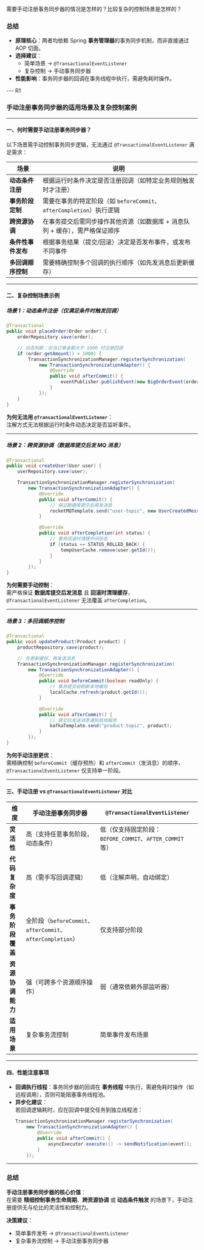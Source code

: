 需要手动注册事务同步器的情况是怎样的？比较复杂的控制场景是怎样的？

### **总结**

- **原理核心**：两者均依赖 Spring **事务管理器**的事务同步机制，而非直接通过 AOP 切面。
- **选择建议**：
  - 简单场景 → `@TransactionalEventListener`
  - 复杂控制 → 手动事务同步器
- **性能影响**：事务同步器的回调在事务线程中执行，需避免耗时操作。

--- R1

### 手动注册事务同步器的适用场景及复杂控制案例

---

#### **一、何时需要手动注册事务同步器？**

以下场景需手动控制事务同步逻辑，无法通过 `@TransactionalEventListener` 满足需求：

| **场景**           | **说明**                                                                     |
| ------------------ | ---------------------------------------------------------------------------- |
| **动态条件注册**   | 根据运行时条件决定是否注册回调（如特定业务规则触发时才注册）                 |
| **事务阶段定制**   | 需要在事务的特定阶段（如 `beforeCommit`、`afterCompletion`）执行逻辑         |
| **跨资源协调**     | 在事务提交后需同步操作其他资源（如数据库 + 消息队列 + 缓存），需严格保证顺序 |
| **条件性事件发布** | 根据事务结果（提交/回滚）决定是否发布事件，或发布不同事件                    |
| **多回调顺序控制** | 需要精确控制多个回调的执行顺序（如先发消息后更新缓存）                       |

---

#### **二、复杂控制场景示例**

##### **场景 1：动态条件注册（仅满足条件时触发回调）**

```java
@Transactional
public void placeOrder(Order order) {
    orderRepository.save(order);

    // 动态判断：仅当订单金额大于 1000 时注册回调
    if (order.getAmount() > 1000) {
        TransactionSynchronizationManager.registerSynchronization(
            new TransactionSynchronizationAdapter() {
                @Override
                public void afterCommit() {
                    eventPublisher.publishEvent(new BigOrderEvent(order));
                }
            });
    }
}
```

**为何无法用 `@TransactionalEventListener`**：  
注解方式无法根据运行时条件动态决定是否监听事件。

---

##### **场景 2：跨资源协调（数据库提交后发 MQ 消息）**

```java
@Transactional
public void createUser(User user) {
    userRepository.save(user);

    TransactionSynchronizationManager.registerSynchronization(
        new TransactionSynchronizationAdapter() {
            @Override
            public void afterCommit() {
                // 保证数据库提交后再发消息
                rocketMQTemplate.send("user-topic", new UserCreatedMessage(user));
            }

            @Override
            public void afterCompletion(int status) {
                // 事务回滚时清理中间状态
                if (status == STATUS_ROLLED_BACK) {
                    tempUserCache.remove(user.getId());
                }
            }
        });
}
```

**为何需要手动控制**：  
需严格保证 **数据库提交后发消息** 且 **回滚时清理缓存**，`@TransactionalEventListener` 无法覆盖 `afterCompletion`。

---

##### **场景 3：多回调顺序控制**

```java
@Transactional
public void updateProduct(Product product) {
    productRepository.save(product);

    // 先更新缓存，再发送消息
    TransactionSynchronizationManager.registerSynchronization(
        new TransactionSynchronizationAdapter() {
            @Override
            public void beforeCommit(boolean readOnly) {
                // 事务提交前刷新本地缓存
                localCache.refresh(product.getId());
            }

            @Override
            public void afterCommit() {
                // 提交后发送消息通知其他服务
                kafkaTemplate.send("product-topic", product);
            }
        });
}
```

**为何手动注册更优**：  
需精确控制 `beforeCommit`（缓存预热）和 `afterCommit`（发消息）的顺序，`@TransactionalEventListener` 仅支持单一阶段。

---

#### **三、手动注册 vs `@TransactionalEventListener` 对比**

| **维度**         | **手动注册事务同步器**                                     | **`@TransactionalEventListener`**                        |
| ---------------- | ---------------------------------------------------------- | -------------------------------------------------------- |
| **灵活性**       | 高（支持任意事务阶段，动态条件）                           | 低（仅支持固定阶段：`BEFORE_COMMIT`、`AFTER_COMMIT` 等） |
| **代码复杂度**   | 高（需手写回调逻辑）                                       | 低（注解声明，自动绑定）                                 |
| **事务阶段覆盖** | 全阶段（`beforeCommit`、`afterCommit`、`afterCompletion`） | 仅支持部分阶段                                           |
| **资源协调能力** | 强（可跨多个资源顺序操作）                                 | 弱（通常依赖外部监听器）                                 |
| **适用场景**     | 复杂事务流控制                                             | 简单事件发布场景                                         |

---

#### **四、性能注意事项**

- **回调执行线程**：事务同步器的回调在 **事务线程** 中执行，需避免耗时操作（如远程调用），否则可能阻塞事务线程池。
- **异步化建议**：  
  若回调逻辑耗时，应在回调中提交任务到独立线程池：
  ```java
  TransactionSynchronizationManager.registerSynchronization(
      new TransactionSynchronizationAdapter() {
          @Override
          public void afterCommit() {
              asyncExecutor.execute(() -> sendNotification(event));
          }
      });
  ```

---

### **总结**

**手动注册事务同步器的核心价值**：  
在需要 **精细控制事务生命周期**、**跨资源协调** 或 **动态条件触发** 的场景下，手动注册提供无与伦比的灵活性和控制力。

**决策建议**：

- 简单事件发布 → `@TransactionalEventListener`
- 复杂事务流控制 → 手动注册事务同步器
